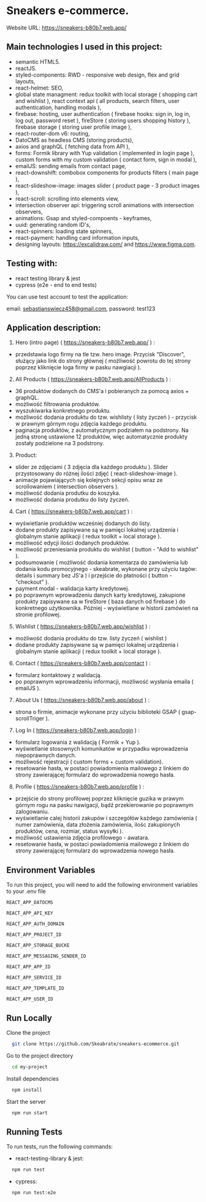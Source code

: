 # Sneakers e-commerce.

Website URL: https://sneakers-b80b7.web.app/

## Main technologies I used in this project:

- semantic HTML5.
- reactJS.
- styled-components: RWD - responsive web design, flex and grid layouts,
- react-helmet: SEO,
- global state managment: redux toolkit with local storage ( shopping cart and wishlist ), react context api ( all products, search filters, user authentication, handling modals ),
- firebase: hosting, user authentication ( firebase hooks: sign in, log in, log out, password reset ), fireStore ( storing users shopping history ), firebase storage ( storing user profile image ),
- react-router-dom v6: routing,
- DatoCMS as headless CMS (storing products),
- axios and graphQL ( fetching data from API ),
- forms: Formik library with Yup validation ( implemented in login page ), custom forms with my custom validation ( contact form, sign in modal ),
- emailJS: sending emails from contact page,
- react-downshift: combobox components for products filters ( main page ),
- react-slideshow-image: images slider ( product page - 3 product images ),
- react-scroll: scrolling into elements view,
- intersection observer api: triggering scroll animations with intersection observers,
- animations: Gsap and styled-compoents - keyframes,
- uuid: generating random ID's,
- react-spinners: loading state spinners,
- react-payment: handling card information inputs,
- designing layouts: https://excalidraw.com/ and https://www.figma.com.

## Testing with:

- react testing library & jest
- cypress (e2e - end to end tests)

You can use test account to test the application:

email: sebastianswiecz458@gmail.com, password: test123

## Application description:

1. Hero (intro page) ( https://sneakers-b80b7.web.app/ ) :

- przedstawia logo firmy na tle tzw. hero image. Przycisk "Discover", służący jako link do strony głównej ( możliwość powrotu do tej strony poprzez kliknięcie loga firmy w pasku nawgiacji ).

2. All Products ( https://sneakers-b80b7.web.app/AllProducts ) :

- 36 produktów dodanych do CMS'a i pobieranych za pomocą axios + graphQL.
- możliwość filtrowania produktów.
- wyszukiwarka konkretnego produktu.
- możliwość dodania produktu do tzw. wishlisty ( listy życzeń ) - przycisk w prawnym górnym rogu zdjęcia każdego produktu.
- paginacja produktów, z automatycznym podziałem na podstrony. Na jedną stronę ustawione 12 produktów, więc automatycznie produkty zostały podzielone na 3 podstrony.

3. Product:

- slider ze zdjęciami ( 3 zdjęcia dla każdego produktu ). Slider przystosowany do różnej ilości zdjęć ( react-slideshow-image ).
- animacje pojawiających się kolejnych sekcji opisu wraz ze scrollowaniem ( intersection observers ).
- możliwość dodania produtku do koszyka.
- możliwość dodania produtku do listy życzeń.

4. Cart ( https://sneakers-b80b7.web.app/cart ) :

- wyświetlanie produktów wcześniej dodanych do listy.
- dodane produkty zapisywane są w pamięci lokalnej urządzenia i globalnym stanie aplikacji ( redux toolkit + local storage ).
- możliwość edycji ilości dodanych produktów.
- możliwość przeniesiania produktu do wishlist ( button - "Add to wishlist" ).
- podsumowanie ( możliwość dodania komentarza do zamówienia lub dodania kodu promocyjnego - skeabrate, wykonane przy użyciu tagów: details i summary bez JS'a ) i przejście do płatności ( button - "checkout" ).
- payment modal - walidacja karty kredytowej.
- po poprawnym wprowadzeniu danych karty kredytowej, zakupione produkty zapisywane sa w fireStore ( baza danych od firebase ) do konkretnego użytkownika. Później - wyświetlane w historii zamówień na stronie profilowej.

5. Wishlist ( https://sneakers-b80b7.web.app/wishlist ) :

- możliwość dodania produktu do tzw. listy życzeń ( wishlist )
- dodane produkty zapisywane są w pamięci lokalnej urządzenia i globalnym stanie aplikacji ( redux toolkit + local storage ).

6. Contact ( https://sneakers-b80b7.web.app/contact ) :

- formularz kontaktowy z walidacją.
- po poprawnym wprowadzeniu informacji, możliwość wysłania emaila ( emailJS ).

7. About Us ( https://sneakers-b80b7.web.app/about ) :

- strona o firmie, animacje wykonane przy użyciu biblioteki GSAP ( gsap-scrollTriger ).

7. Log In ( https://sneakers-b80b7.web.app/login ) :

- formularz logowania z walidacją ( Formik + Yup ).
- wyświetlanie stosownych komunikatów w przypadku wprowadzenia niepoprawnych danych.
- możliwość rejestracji ( custom forms + custom validation).
- resetowanie hasła, w postaci powiadomienia mailowego z linkiem do strony zawierającej formularz do wprowadzenia nowego hasła.

8. Profile ( https://sneakers-b80b7.web.app/profile ) :

- przejście do strony profilowej poprzez kliknięcie guzika w prawym górnym rogu na pasku nawigacji, bądź przekierowanie po poprawnym zalogowaniu.
- wyświetlanie calej historii zakupów i szczegółów każdego zamówienia ( numer zamówienia, data złożenia zamówienia, ilośc zakupionych produktów, cena, rozmiar, status wysyłki ).
- możliwość ustawienia zdjęcia profilowego - awatara.
- resetowanie hasła, w postaci powiadomienia mailowego z linkiem do strony zawierającej formularz do wprowadzenia nowego hasła.

## Environment Variables

To run this project, you will need to add the following environment variables to your .env file

`REACT_APP_DATOCMS`

`REACT_APP_API_KEY`

`REACT_APP_AUTH_DOMAIN`

`REACT_APP_PROJECT_ID`

`REACT_APP_STORAGE_BUCKE`

`REACT_APP_MESSAGING_SENDER_ID`

`REACT_APP_APP_ID`

`REACT_APP_SERVICE_ID`

`REACT_APP_TEMPLATE_ID`

`REACT_APP_USER_ID`

## Run Locally

Clone the project

```bash
  git clone https://github.com/Skeabrate/sneakers-ecommerce.git
```

Go to the project directory

```bash
  cd my-project
```

Install dependencies

```bash
  npm install
```

Start the server

```bash
  npm run start
```

## Running Tests

To run tests, run the following commands:

- react-testing-library & jest:

```bash
  npm run test
```

- cypress:

```bash
  npm run test:e2e
```
